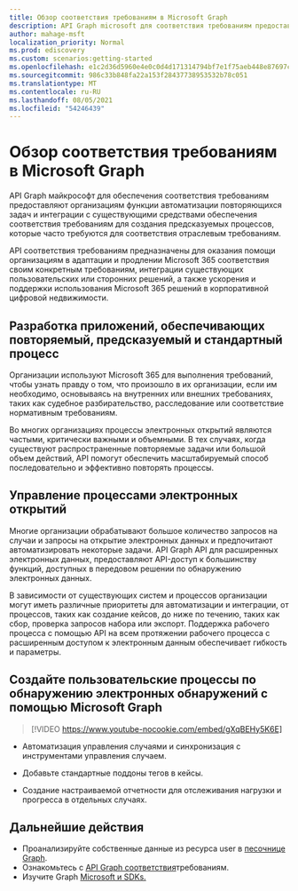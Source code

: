 ```yaml
---
title: Обзор соответствия требованиям в Microsoft Graph
description: API Graph microsoft для соответствия требованиям предоставляют организациям функции автоматизации повторяющихся задач и интеграции с существующими средствами обеспечения соответствия требованиям для создания предсказуемых процессов, которые часто требуются для соответствия отраслевым требованиям.
author: mahage-msft
localization_priority: Normal
ms.prod: ediscovery
ms.custom: scenarios:getting-started
ms.openlocfilehash: e1c2d36d5960e4e0c0d4d171314794bf7e1f75aeb448e87697c8dbfd1027be07
ms.sourcegitcommit: 986c33b848fa22a153f28437738953532b78c051
ms.translationtype: MT
ms.contentlocale: ru-RU
ms.lasthandoff: 08/05/2021
ms.locfileid: "54246439"
---
```

# <a name="overview-of-compliance-in-microsoft-graph"></a>Обзор соответствия требованиям в Microsoft Graph

API Graph майкрософт для обеспечения соответствия требованиям предоставляют организациям функции автоматизации повторяющихся задач и интеграции с существующими средствами обеспечения соответствия требованиям для создания предсказуемых процессов, которые часто требуются для соответствия отраслевым требованиям.

API соответствия требованиям предназначены для оказания помощи организациям в адаптации и продлении Microsoft 365 соответствия своим конкретным требованиям, интеграции существующих пользовательских или сторонних решений, а также ускорения и поддержки использования Microsoft 365 решений в корпоративной цифровой недвижимости.

## <a name="develop-applications-that-ensure-a-repeatable-predictable-and-standard-process"></a>Разработка приложений, обеспечивающих повторяемый, предсказуемый и стандартный процесс

Организации используют Microsoft 365 для выполнения требований, чтобы узнать правду о том, что произошло в их организации, если им необходимо, основываясь на внутренних или внешних требованиях, таких как судебное разбирательство, расследование или соответствие нормативным требованиям.

Во многих организациях процессы электронных открытий являются частыми, критически важными и объемными. В тех случаях, когда существуют распространенные повторяемые задачи или большой объем действий, API помогут обеспечить масштабируемый способ последовательно и эффективно повторять процессы.

## <a name="manage-your-ediscovery-workflows"></a>Управление процессами электронных открытий

Многие организации обрабатывают большое количество запросов на случаи и запросы на открытие электронных данных и предпочитают автоматизировать некоторые задачи. API Graph API для расширенных электронных данных, предоставляют API-доступ к большинству функций, доступных в передовом решении по обнаружению электронных данных.

В зависимости от существующих систем и процессов организации могут иметь различные приоритеты для автоматизации и интеграции, от процессов, таких как создание кейсов, до ниже по течению, таких как сбор, проверка запросов набора или экспорт. Поддержка рабочего процесса с помощью API на всем протяжении рабочего процесса с расширенным доступом к электронным данным обеспечивает гибкость и параметры.

## <a name="build-custom-ediscovery-workflows-with-microsoft-graph"></a>Создайте пользовательские процессы по обнаружению электронных обнаружений с помощью Microsoft Graph

> [!VIDEO https://www.youtube-nocookie.com/embed/gXqBEHy5K6E]

- Автоматизация управления случаями и синхронизация с инструментами управления случаем.

- Добавьте стандартные поддоны тегов в кейсы.

- Создание настраиваемой отчетности для отслеживания нагрузки и прогресса в отдельных случаях.

## <a name="next-steps"></a>Дальнейшие действия

- Проанализируйте собственные данные из ресурса user в [песочнице Graph](https://developer.microsoft.com/graph/graph-explorer).
- Ознакомьтесь с [API Graph соответствия](/graph/api/resources/complianceapioverview)требованиям.
- Изучите Graph [Microsoft и SDKs.](https://developer.microsoft.com/graph/gallery/?filterBy=Samples,SDKs)
